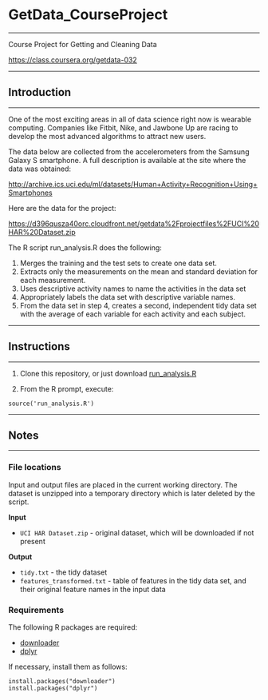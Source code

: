 # GetData_CourseProject

---

Course Project for Getting and Cleaning Data

https://class.coursera.org/getdata-032

---

## Introduction

---

One of the most exciting areas in all of data science right now is
wearable computing. Companies like Fitbit, Nike, and Jawbone Up are
racing to develop the most advanced algorithms to attract new users.

The data below are collected from the accelerometers from the Samsung
Galaxy S smartphone. A full description is available at the site where
the data was obtained:

http://archive.ics.uci.edu/ml/datasets/Human+Activity+Recognition+Using+Smartphones

Here are the data for the project:

https://d396qusza40orc.cloudfront.net/getdata%2Fprojectfiles%2FUCI%20HAR%20Dataset.zip

The R script run_analysis.R does the following:

1. Merges the training and the test sets to create one data set.
2. Extracts only the measurements on the mean and standard deviation
for each measurement.
3. Uses descriptive activity names to name the activities in the data
set
4. Appropriately labels the data set with descriptive variable names. 
5. From the data set in step 4, creates a second, independent tidy
data set with the average of each variable for each activity and each
subject.

---

## Instructions

---

1. Clone this repository, or just download [run_analysis.R](run_analysis.R)

2. From the R prompt, execute:

```{r}
source('run_analysis.R')
```

---

## Notes

---

### File locations

Input and output files are placed in the current working directory.
The dataset is unzipped into a temporary directory which is later deleted by the script.

**Input**

* `UCI HAR Dataset.zip` - original dataset, which will be downloaded if not present

**Output**

* `tidy.txt` - the tidy dataset
* `features_transformed.txt` - table of features in the tidy data set,
and their original feature names in the input data

### Requirements

The following R packages are required:

* [downloader](https://cran.r-project.org/package=downloader)
* [dplyr](https://cran.r-project.org/package=dplyr)

If necessary, install them as follows:

```{r}
install.packages("downloader")
install.packages("dplyr")
```

